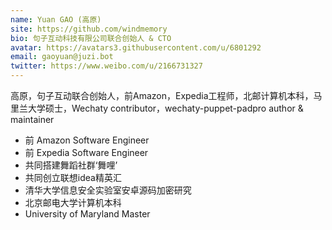 ```yaml
---
name: Yuan GAO (高原)
site: https://github.com/windmemory
bio: 句子互动科技有限公司联合创始人 & CTO
avatar: https://avatars3.githubusercontent.com/u/6801292
email: gaoyuan@juzi.bot
twitter: https://www.weibo.com/u/2166731327
---
```


高原，句子互动联合创始人，前Amazon，Expedia工程师，北邮计算机本科，马里兰大学硕士，Wechaty contributor，wechaty-puppet-padpro author & maintainer

- 前 Amazon Software Engineer
- 前 Expedia Software Engineer
- 共同搭建舞蹈社群‘舞哩’
- 共同创立联想idea精英汇
- 清华大学信息安全实验室安卓源码加密研究
- 北京邮电大学计算机本科
- University of Maryland Master
